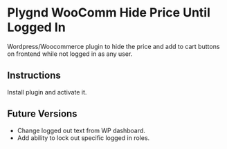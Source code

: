 # Plygnd WooComm Hide Price Until Logged In
 Wordpress/Woocommerce plugin to hide the price and add to cart buttons on frontend while not logged in as any user.
 
 ## Instructions
 Install plugin and activate it.
 
 ## Future Versions
 - Change logged out text from WP dashboard.
 - Add ability to lock out specific logged in roles.
